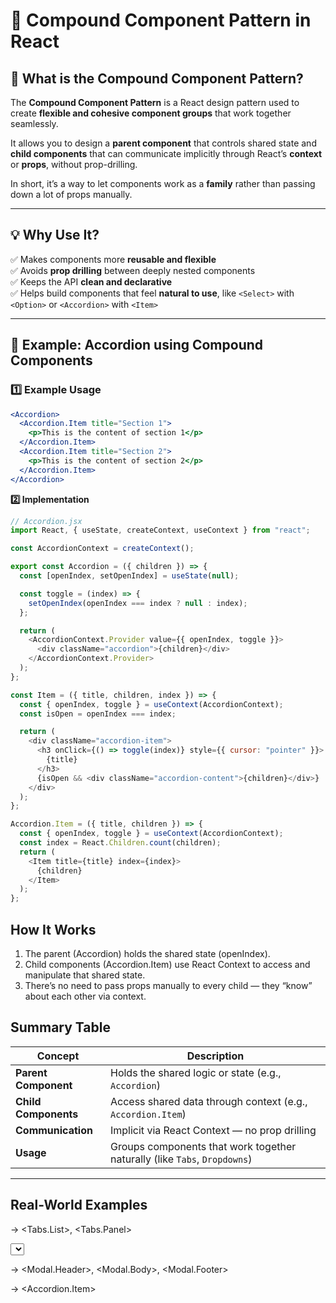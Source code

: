 # 🧩 Compound Component Pattern in React

## 📘 What is the Compound Component Pattern?

The **Compound Component Pattern** is a React design pattern used to create **flexible and cohesive component groups** that work together seamlessly.

It allows you to design a **parent component** that controls shared state and **child components** that can communicate implicitly through React’s **context** or **props**, without prop-drilling.

In short, it’s a way to let components work as a **family** rather than passing down a lot of props manually.

---

## 💡 Why Use It?

✅ Makes components more **reusable and flexible**  
✅ Avoids **prop drilling** between deeply nested components  
✅ Keeps the API **clean and declarative**  
✅ Helps build components that feel **natural to use**, like `<Select>` with `<Option>` or `<Accordion>` with `<Item>`

---

## 🧱 Example: Accordion using Compound Components

### 1️⃣ Example Usage

```jsx
<Accordion>
  <Accordion.Item title="Section 1">
    <p>This is the content of section 1</p>
  </Accordion.Item>
  <Accordion.Item title="Section 2">
    <p>This is the content of section 2</p>
  </Accordion.Item>
</Accordion>
```
**2️⃣ Implementation**
```js
// Accordion.jsx
import React, { useState, createContext, useContext } from "react";

const AccordionContext = createContext();

export const Accordion = ({ children }) => {
  const [openIndex, setOpenIndex] = useState(null);

  const toggle = (index) => {
    setOpenIndex(openIndex === index ? null : index);
  };

  return (
    <AccordionContext.Provider value={{ openIndex, toggle }}>
      <div className="accordion">{children}</div>
    </AccordionContext.Provider>
  );
};

const Item = ({ title, children, index }) => {
  const { openIndex, toggle } = useContext(AccordionContext);
  const isOpen = openIndex === index;

  return (
    <div className="accordion-item">
      <h3 onClick={() => toggle(index)} style={{ cursor: "pointer" }}>
        {title}
      </h3>
      {isOpen && <div className="accordion-content">{children}</div>}
    </div>
  );
};

Accordion.Item = ({ title, children }) => {
  const { openIndex, toggle } = useContext(AccordionContext);
  const index = React.Children.count(children);
  return (
    <Item title={title} index={index}>
      {children}
    </Item>
  );
};
```
## How It Works
  1. The parent (Accordion) holds the shared state (openIndex).
  2. Child components (Accordion.Item) use React Context to access and manipulate that shared state.
  3. There’s no need to pass props manually to every child — they “know” about each other via context.

## Summary Table
| Concept              | Description                                                               |
| -------------------- | ------------------------------------------------------------------------- |
| **Parent Component** | Holds the shared logic or state (e.g., `Accordion`)                       |
| **Child Components** | Access shared data through context (e.g., `Accordion.Item`)               |
| **Communication**    | Implicit via React Context — no prop drilling                             |
| **Usage**            | Groups components that work together naturally (like `Tabs`, `Dropdowns`) |

---
## Real-World Examples

<Tabs> → <Tabs.List>, <Tabs.Panel>

<Select> → <Select.Option>

<Modal> → <Modal.Header>, <Modal.Body>, <Modal.Footer>

<Accordion> → <Accordion.Item>